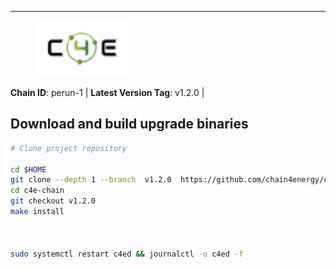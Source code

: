 ---
<figure><img src="https://github.com/takeshi-val/Logo/raw/main/chain4energy.png" width="150" alt=""><figcaption></figcaption></figure>

**Chain ID**: perun-1 | **Latest Version Tag**: v1.2.0 |

## Download and build upgrade binaries

```bash
# Clone project repository 

cd $HOME
git clone --depth 1 --branch  v1.2.0  https://github.com/chain4energy/c4e-chain.git
cd c4e-chain
git checkout v1.2.0
make install



sudo systemctl restart c4ed && journalctl -u c4ed -f

```